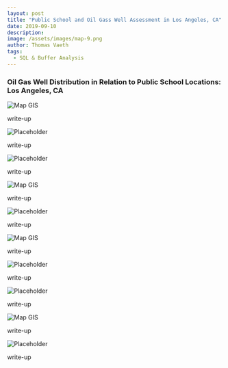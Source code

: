 ```yaml
---
layout: post
title: "Public School and Oil Gass Well Assessment in Los Angeles, CA" 
date: 2019-09-10
description: 
image: /assets/images/map-9.png
author: Thomas Vaeth
tags: 
  - SQL & Buffer Analysis
---
```


### Oil Gas Well Distribution in Relation to Public School Locations: Los Angeles, CA

![Map GIS](/assets/images/map-1.png)

write-up

![Placeholder](/assets/images/map-2.png)

write-up

![Placeholder](/assets/images/map-3.png)

write-up

![Map GIS](/assets/images/map-4.png)

write-up

![Placeholder](/assets/images/map-5.png)

write-up

![Map GIS](/assets/images/map-6.png)

write-up

![Placeholder](/assets/images/map-7.png)

write-up

![Placeholder](/assets/images/map-8.png)

write-up

![Map GIS](/assets/images/map-9.png)

write-up

![Placeholder](/assets/images/map-10.png)

write-up